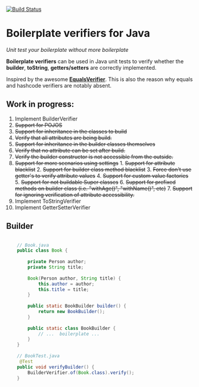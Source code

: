 [![Build Status](https://travis-ci.org/nicojs/boilerplate-verifiers.svg)](https://travis-ci.org/nicojs/boilerplate-verifiers)

Boilerplate verifiers for Java
==============================

*Unit test your boilerplate without more boilerplate*

**Boilerplate verifiers** can be used in Java unit tests to verify whether 
the **builder**, **toString**, **getters/setters** are correctly implemented.

Inspired by the awesome [**EqualsVerifier**](https://github.com/jqno/equalsverifier).
This is also the reason why equals and hashcode verifiers are notably absent.

Work in progress:
----------------
1. Implement BuilderVerifier
  1. ~~Support for POJOS~~
  2. ~~Support for inheritance in the classes to build~~
  3. ~~Verify that all attributes are being build.~~
  4. ~~Support for inheritance in the builder classes themselves~~
  5. ~~Verify that no attribute can be set after build.~~
  6. ~~Verify the builder constructor is not accessible from the outside.~~
  7. ~~Support for more scenarios using settings~~
    1. ~~Support for attribute blacklist~~
    2. ~~Support for builder class method blacklist~~
    3. ~~Force don't use getter's to verify attribute values~~
    4. ~~Support for custom value factories~~
    5. ~~Support for not buildable Super classes~~
    6. ~~Support for prefixed methods on builder class (i.e. "withAge()", "withName()", etc)~~
    7. ~~Support for ignoring verification of attribute accessibility.~~
2. Implement ToStringVerifier
3. Implement GetterSetterVerifier

Builder
------
```java

    // Book.java
    public class Book {
    
        private Person author;
        private String title;
    
        Book(Person author, String title) {
            this.author = author;
            this.title = title;
        }
    
        public static BookBuilder builder() {
            return new BookBuilder();
        }
    
        public static class BookBuilder {
            // ...  boilerplate ...
        }
    }
    
    // BookTest.java
     @Test
    public void verifyBuilder() {
        BuilderVerifier.of(Book.class).verify();
    }
```
